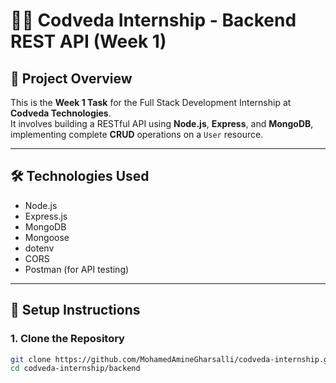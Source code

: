 # 👨‍💻 Codveda Internship - Backend REST API (Week 1)

## 📌 Project Overview

This is the **Week 1 Task** for the Full Stack Development Internship at **Codveda Technologies**.  
It involves building a RESTful API using **Node.js**, **Express**, and **MongoDB**, implementing complete **CRUD** operations on a `User` resource.

---

## 🛠️ Technologies Used

- Node.js
- Express.js
- MongoDB
- Mongoose
- dotenv
- CORS
- Postman (for API testing)

---

## 🔧 Setup Instructions

### 1. Clone the Repository
```bash
git clone https://github.com/MohamedAmineGharsalli/codveda-internship.git
cd codveda-internship/backend
